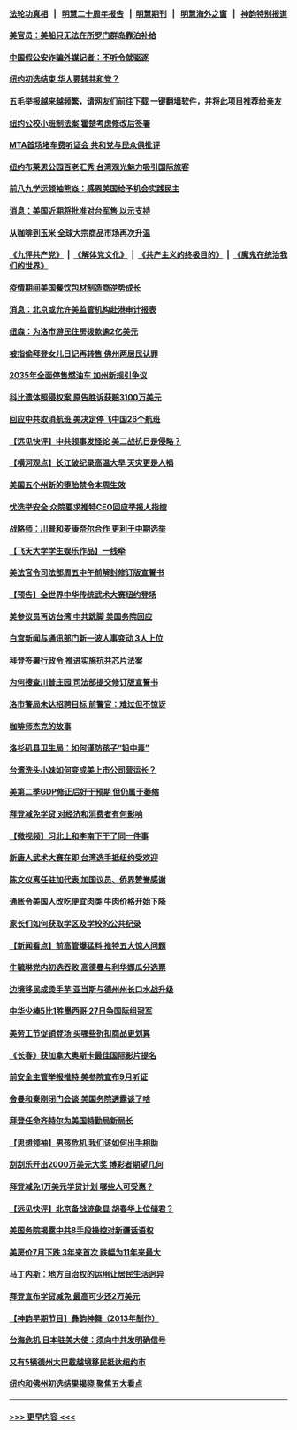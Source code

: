 #### [法轮功真相](https://github.com/gfw-breaker/truth/blob/master/README.md?t=0) &nbsp;&nbsp;|&nbsp;&nbsp; [明慧二十周年报告](https://github.com/gfw-breaker/mh-reports/blob/master/README.md?t=0) &nbsp;&nbsp;|&nbsp;&nbsp;[明慧期刊](https://github.com/gfw-breaker/mh-qikan) &nbsp;&nbsp;|&nbsp;&nbsp; [明慧海外之窗](https://github.com/gfw-breaker/mh-news/blob/master/README.md?t=0) &nbsp;&nbsp;|&nbsp;&nbsp; [神韵特别报道](https://github.com/gfw-breaker/mh-news/blob/master/shenyun.md?t=0)
#### [美官员：美船只无法在所罗门群岛靠泊补给](../pages/nsc412/n13810550.md?t=08261651) 
#### [中国假公安诈骗外媒记者：不听令就驱逐](../pages/nsc412/n13810359.md?t=08261651) 
#### [纽约初选结束 华人要转共和党？](../pages/nsc412/n13810485.md?t=08261651) 
#### 五毛举报越来越频繁，请网友们前往下载 [一键翻墙软件](https://github.com/gfw-breaker/ssr-accounts)，并将此项目推荐给亲友
#### [纽约公校小班制法案 霍楚考虑修改后签署](../pages/nsc412/n13810456.md?t=08261651) 
#### [MTA首场堵车费听证会 共和党与民众俱批评](../pages/nsc412/n13810470.md?t=08261651) 
#### [纽约布莱恩公园百老汇秀 台湾观光魅力吸引国际旅客](../pages/nsc412/n13810489.md?t=08261651) 
#### [前八九学运领袖熊焱：感恩美国给予机会实践民主](../pages/nsc412/n13810454.md?t=08261651) 
#### [消息：美国近期将批准对台军售 以示支持](../pages/nsc412/n13810468.md?t=08261651) 
#### [从咖啡到玉米 全球大宗商品市场再次升温](../pages/nsc412/n13810346.md?t=08261651) 
#### [《九评共产党》](https://github.com/begood0513/9ping.md/blob/master/README.md) &nbsp;|&nbsp; [《解体党文化》](../../../../jtdwh.md/blob/master/README.md)  &nbsp;|&nbsp; [《共产主义的终极目的》](../../../../gczydzjmd.md/blob/master/README.md) &nbsp;|&nbsp; [《魔鬼在统治我们的世界》](../../../../mgztzwmdsj.md/blob/master/README.md) 
#### [疫情期间美国餐饮包材制造商逆势成长](../pages/nsc412/n13810391.md?t=08261651) 
#### [消息：北京或允许美监管机构赴港审计报表](../pages/nsc412/n13810238.md?t=08261651) 
#### [纽森：为洛市游民住房拨款逾2亿美元](../pages/nsc412/n13810388.md?t=08261651) 
#### [被指偷拜登女儿日记再转售 佛州两居民认罪](../pages/nsc412/n13810319.md?t=08261651) 
#### [2035年全面停售燃油车 加州新规引争议](../pages/nsc412/n13810354.md?t=08261651) 
#### [科比遗体照侵权案 原告胜诉获赔3100万美元](../pages/nsc412/n13810289.md?t=08261651) 
#### [回应中共取消航班 美决定停飞中国26个航班](../pages/nsc412/n13810297.md?t=08261651) 
#### [【远见快评】中共领事发怪论 美二战抗日是侵略？](../pages/nsc412/n13810307.md?t=08261651) 
#### [【横河观点】长江破纪录高温大旱 天灾更是人祸](../pages/nsc412/n13810280.md?t=08261651) 
#### [美国五个州新的堕胎禁令本周生效](../pages/nsc412/n13810267.md?t=08261651) 
#### [忧选举安全 众院要求推特CEO回应举报人指控](../pages/nsc412/n13810221.md?t=08261651) 
#### [战略师：川普和麦康奈尔合作 更利于中期选举](../pages/nsc412/n13810055.md?t=08261651) 
#### [【飞天大学学生娱乐作品】一线牵](../pages/nsc412/n13810088.md?t=08261651) 
#### [美法官令司法部周五中午前解封修订版宣誓书](../pages/nsc412/n13810225.md?t=08261651) 
#### [【预告】全世界中华传统武术大赛纽约登场](../pages/nsc412/n13803223.md?t=08261651) 
#### [美参议员再访台湾 中共跳脚 美国务院回应](../pages/nsc412/n13810196.md?t=08261651) 
#### [白宫新闻与通讯部门新一波人事变动 3人上位](../pages/nsc412/n13810108.md?t=08261651) 
#### [拜登签署行政令 推进实施抗共芯片法案](../pages/nsc412/n13810148.md?t=08261651) 
#### [为何搜查川普庄园 司法部提交修订版宣誓书](../pages/nsc412/n13810155.md?t=08261651) 
#### [洛市警局未达招聘目标 前警官：难过但不惊讶](../pages/nsc412/n13810137.md?t=08261651) 
#### [咖啡师杰克的故事](../pages/nsc412/n13810070.md?t=08261651) 
#### [洛杉矶县卫生局：如何谨防孩子“铅中毒”](../pages/nsc412/n13809479.md?t=08261651) 
#### [台湾洗头小妹如何变成美上市公司营运长？](../pages/nsc412/n13809513.md?t=08261651) 
#### [美第二季GDP修正后好于预期 但仍属于萎缩](../pages/nsc412/n13810044.md?t=08261651) 
#### [拜登减免学贷 对经济和消费者有何影响](../pages/nsc412/n13809891.md?t=08261651) 
#### [【微视频】习北上和李南下干了同一件事](../pages/nsc412/n13809886.md?t=08261651) 
#### [新唐人武术大赛在即 台湾选手抵纽约受欢迎](../pages/nsc412/n13809428.md?t=08261651) 
#### [陈文仪离任驻加代表 加国议员、侨界赞誉感谢](../pages/nsc412/n13804642.md?t=08261651) 
#### [通胀令美国人改吃便宜肉类 牛肉价格开始下降](../pages/nsc412/n13809752.md?t=08261651) 
#### [家长们如何获取学区及学校的公共纪录](../pages/nsc412/n13809637.md?t=08261651) 
#### [【新闻看点】前高管爆猛料 推特五大惊人问题](../pages/nsc412/n13808665.md?t=08261651) 
#### [牛毓琳党内初选吞败 高德曼与利华娜瓜分选票](../pages/nsc412/n13809602.md?t=08261651) 
#### [边境移民成烫手芋 亚当斯与德州州长口水战升级](../pages/nsc412/n13809584.md?t=08261651) 
#### [中华少棒5比1胜墨西哥 27日争国际组冠军](../pages/nsc412/n13809594.md?t=08261651) 
#### [美劳工节促销登场 买哪些折扣商品更划算](../pages/nsc412/n13809422.md?t=08261651) 
#### [《长春》获加拿大奥斯卡最佳国际影片提名](../pages/nsc412/n13809423.md?t=08261651) 
#### [前安全主管举报推特 美参院宣布9月听证](../pages/nsc412/n13809451.md?t=08261651) 
#### [舍曼和秦刚闭门会谈 美国务院透露谈了啥](../pages/nsc412/n13809463.md?t=08261651) 
#### [拜登任命齐特尔为美国特勤局新局长](../pages/nsc412/n13809397.md?t=08261651) 
#### [【思想领袖】男孩危机 我们该如何出手相助](../pages/nsc412/n13802005.md?t=08261651) 
#### [刮刮乐开出2000万美元大奖 博彩者期望几何](../pages/nsc412/n13809417.md?t=08261651) 
#### [拜登减免1万美元学贷计划 哪些人可受惠？](../pages/nsc412/n13809400.md?t=08261651) 
#### [【远见快评】北京备战迹象显 胡春华上位储君？](../pages/nsc412/n13809399.md?t=08261651) 
#### [美国务院揭露中共8手段操控对新疆话语权](../pages/nsc412/n13809373.md?t=08261651) 
#### [美房价7月下跌 3年来首次 跌幅为11年来最大](../pages/nsc412/n13809389.md?t=08261651) 
#### [马丁内斯：地方自治权的运用让居民生活迥异](../pages/nsc412/n13809402.md?t=08261651) 
#### [拜登宣布学贷减免 最高可少还2万美元](../pages/nsc412/n13809308.md?t=08261651) 
#### [【神韵早期节目】彝韵神舞（2013年制作）](../pages/nsc412/n13809314.md?t=08261651) 
#### [台海危机 日本驻美大使：须向中共发明确信号](../pages/nsc412/n13809271.md?t=08261651) 
#### [又有5辆德州大巴载越境移民抵达纽约市](../pages/nsc412/n13808588.md?t=08261651) 
#### [纽约和佛州初选结果揭晓 聚焦五大看点](../pages/nsc412/n13809187.md?t=08261651) 

----
#### [ >>> 更早内容 <<< ](../indexes/nsc412-earlier.md)
